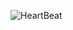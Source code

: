 ![HeartBeat](https://github.com/Brandon-SR/Sensores_R2/assets/132231023/19a46aa6-9c7c-407e-a63d-ded670862139)
